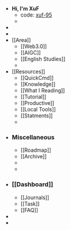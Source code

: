 - **Hi, I'm XuF**
	- code: [xuf-95](https://xuf-95.github.io/logseq-notes-repo/#/page/contents)
	-
-
-
- [[Area]]
	- [[Web3.0]]
	- [[AIGC]]
	- [[English Studies]]
	-
- [[Resources]]
	- [[QuickCmd]]
	- [[Knowledge]]
	- [[What I Reading]]
	- [[Tutorial]]
	- [[Productive]]
	- [[Local Tools]]
	- [[Statments]]
	-
- ### Miscellaneous
	- [[Roadmap]]
	- [[Archive]]
	-
	-
- ### [[Dashboard]]
	- [[Journals]]
	- [[Task]]
	- [[FAQ]]
-
-
